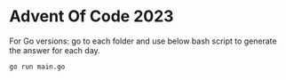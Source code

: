 # Advent Of Code 2023

For Go versions: go to each folder and use below bash script to generate the answer for each day.

```bash
go run main.go
```
